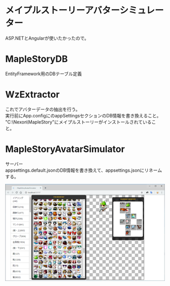 # メイプルストーリーアバターシミュレーター
ASP.NETとAngularが使いたかったので。

# MapleStoryDB
EntityFramework用のDBテーブル定義

# WzExtractor
これでアバターデータの抽出を行う。  
実行前にApp.configにのappSettingsセクションのDB情報を書き換えること。  
"C:\Nexon\MapleStory\"にメイプルストーリーがインストールされていること。

# MapleStoryAvatarSimulator
サーバー  
appsettings.default.jsonのDB情報を書き換えて、appsettings.jsonにリネームする。

![イメージ1](https://raw.githubusercontent.com/southernwind/MapleStoryAvatarSimulator/master/Image.png)
